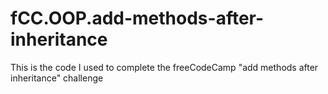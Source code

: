 # fCC.OOP.add-methods-after-inheritance
This is the code I used to complete the freeCodeCamp "add methods after inheritance" challenge
